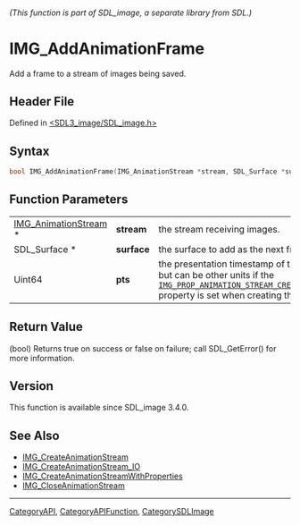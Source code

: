 ###### (This function is part of SDL_image, a separate library from SDL.)
# IMG_AddAnimationFrame

Add a frame to a stream of images being saved.

## Header File

Defined in [<SDL3_image/SDL_image.h>](https://github.com/libsdl-org/SDL_image/blob/main/include/SDL3_image/SDL_image.h)

## Syntax

```c
bool IMG_AddAnimationFrame(IMG_AnimationStream *stream, SDL_Surface *surface, Uint64 pts);
```

## Function Parameters

|                                              |             |                                                                                                                                                                                                                                                                         |
| -------------------------------------------- | ----------- | ----------------------------------------------------------------------------------------------------------------------------------------------------------------------------------------------------------------------------------------------------------------------- |
| [IMG_AnimationStream](IMG_AnimationStream) * | **stream**  | the stream receiving images.                                                                                                                                                                                                                                            |
| SDL_Surface *                                | **surface** | the surface to add as the next frame in the animation.                                                                                                                                                                                                                  |
| Uint64                                       | **pts**     | the presentation timestamp of the frame, usually in milliseconds but can be other units if the [`IMG_PROP_ANIMATION_STREAM_CREATE_TIMEBASE_DENOMINATOR_NUMBER`](IMG_PROP_ANIMATION_STREAM_CREATE_TIMEBASE_DENOMINATOR_NUMBER) property is set when creating the stream. |

## Return Value

(bool) Returns true on success or false on failure; call SDL_GetError() for
more information.

## Version

This function is available since SDL_image 3.4.0.

## See Also

- [IMG_CreateAnimationStream](IMG_CreateAnimationStream)
- [IMG_CreateAnimationStream_IO](IMG_CreateAnimationStream_IO)
- [IMG_CreateAnimationStreamWithProperties](IMG_CreateAnimationStreamWithProperties)
- [IMG_CloseAnimationStream](IMG_CloseAnimationStream)

----
[CategoryAPI](CategoryAPI), [CategoryAPIFunction](CategoryAPIFunction), [CategorySDLImage](CategorySDLImage)

